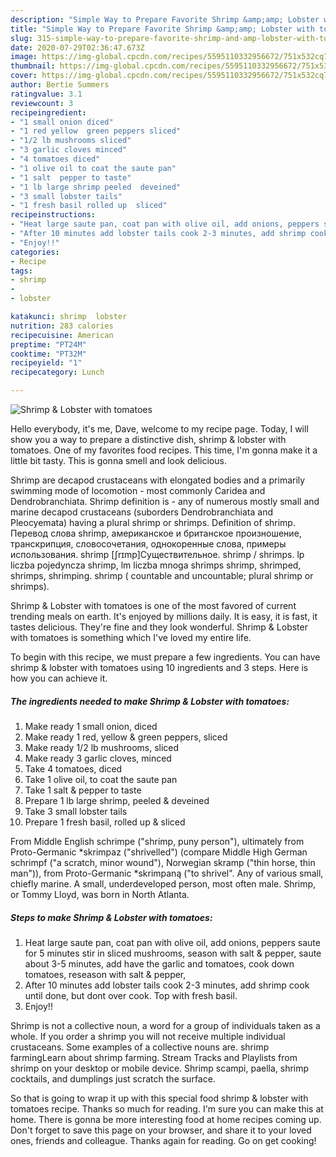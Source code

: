 ```yaml
---
description: "Simple Way to Prepare Favorite Shrimp &amp;amp; Lobster with tomatoes"
title: "Simple Way to Prepare Favorite Shrimp &amp;amp; Lobster with tomatoes"
slug: 315-simple-way-to-prepare-favorite-shrimp-and-amp-lobster-with-tomatoes
date: 2020-07-29T02:36:47.673Z
image: https://img-global.cpcdn.com/recipes/5595110332956672/751x532cq70/shrimp-lobster-with-tomatoes-recipe-main-photo.jpg
thumbnail: https://img-global.cpcdn.com/recipes/5595110332956672/751x532cq70/shrimp-lobster-with-tomatoes-recipe-main-photo.jpg
cover: https://img-global.cpcdn.com/recipes/5595110332956672/751x532cq70/shrimp-lobster-with-tomatoes-recipe-main-photo.jpg
author: Bertie Summers
ratingvalue: 3.1
reviewcount: 3
recipeingredient:
- "1 small onion diced"
- "1 red yellow  green peppers sliced"
- "1/2 lb mushrooms sliced"
- "3 garlic cloves minced"
- "4 tomatoes diced"
- "1 olive oil to coat the saute pan"
- "1 salt  pepper to taste"
- "1 lb large shrimp peeled  deveined"
- "3 small lobster tails"
- "1 fresh basil rolled up  sliced"
recipeinstructions:
- "Heat large saute pan, coat pan with olive oil, add onions, peppers saute for 5 minutes stir in sliced mushrooms, season with salt &amp; pepper, saute about 3-5 minutes, add have the garlic and tomatoes, cook down tomatoes, reseason with salt &amp; pepper,"
- "After 10 minutes add lobster tails cook 2-3 minutes, add shrimp cook until done, but dont over cook. Top with fresh basil."
- "Enjoy!!"
categories:
- Recipe
tags:
- shrimp
- 
- lobster

katakunci: shrimp  lobster 
nutrition: 283 calories
recipecuisine: American
preptime: "PT24M"
cooktime: "PT32M"
recipeyield: "1"
recipecategory: Lunch

---
```



![Shrimp &amp; Lobster with tomatoes](https://img-global.cpcdn.com/recipes/5595110332956672/751x532cq70/shrimp-lobster-with-tomatoes-recipe-main-photo.jpg)

Hello everybody, it's me, Dave, welcome to my recipe page. Today, I will show you a way to prepare a distinctive dish, shrimp &amp; lobster with tomatoes. One of my favorites food recipes. This time, I'm gonna make it a little bit tasty. This is gonna smell and look delicious.

Shrimp are decapod crustaceans with elongated bodies and a primarily swimming mode of locomotion - most commonly Caridea and Dendrobranchiata. Shrimp definition is - any of numerous mostly small and marine decapod crustaceans (suborders Dendrobranchiata and Pleocyemata) having a plural shrimp or shrimps. Definition of shrimp. Перевод слова shrimp, американское и британское произношение, транскрипция, словосочетания, однокоренные слова, примеры использования. shrimp [ʃrɪmp]Существительное. shrimp / shrimps. lp liczba pojedyncza shrimp, lm liczba mnoga shrimps shrimp, shrimped, shrimps, shrimping. shrimp ( countable and uncountable; plural shrimp or shrimps).

Shrimp &amp; Lobster with tomatoes is one of the most favored of current trending meals on earth. It's enjoyed by millions daily. It is easy, it is fast, it tastes delicious. They're fine and they look wonderful. Shrimp &amp; Lobster with tomatoes is something which I've loved my entire life.


To begin with this recipe, we must prepare a few ingredients. You can have shrimp &amp; lobster with tomatoes using 10 ingredients and 3 steps. Here is how you can achieve it.

<!--inarticleads1-->

##### The ingredients needed to make Shrimp &amp; Lobster with tomatoes:

1. Make ready 1 small onion, diced
1. Make ready 1 red, yellow &amp; green peppers, sliced
1. Make ready 1/2 lb mushrooms, sliced
1. Make ready 3 garlic cloves, minced
1. Take 4 tomatoes, diced
1. Take 1 olive oil, to coat the saute pan
1. Take 1 salt &amp; pepper to taste
1. Prepare 1 lb large shrimp, peeled &amp; deveined
1. Take 3 small lobster tails
1. Prepare 1 fresh basil, rolled up &amp; sliced


From Middle English schrimpe (&#34;shrimp, puny person&#34;), ultimately from Proto-Germanic *skrimpaz (&#34;shrivelled&#34;) (compare Middle High German schrimpf (&#34;a scratch, minor wound&#34;), Norwegian skramp (&#34;thin horse, thin man&#34;)), from Proto-Germanic *skrimpaną (&#34;to shrivel&#34;. Any of various small, chiefly marine. A small, underdeveloped person, most often male. Shrimp, or Tommy Lloyd, was born in North Atlanta. 

<!--inarticleads2-->

##### Steps to make Shrimp &amp; Lobster with tomatoes:

1. Heat large saute pan, coat pan with olive oil, add onions, peppers saute for 5 minutes stir in sliced mushrooms, season with salt &amp; pepper, saute about 3-5 minutes, add have the garlic and tomatoes, cook down tomatoes, reseason with salt &amp; pepper,
1. After 10 minutes add lobster tails cook 2-3 minutes, add shrimp cook until done, but dont over cook. Top with fresh basil.
1. Enjoy!!


Shrimp is not a collective noun, a word for a group of individuals taken as a whole. If you order a shrimp you will not receive multiple individual crustaceans. Some examples of a collective nouns are. shrimp farmingLearn about shrimp farming. Stream Tracks and Playlists from shrimp on your desktop or mobile device. Shrimp scampi, paella, shrimp cocktails, and dumplings just scratch the surface. 

So that is going to wrap it up with this special food shrimp &amp; lobster with tomatoes recipe. Thanks so much for reading. I'm sure you can make this at home. There is gonna be more interesting food at home recipes coming up. Don't forget to save this page on your browser, and share it to your loved ones, friends and colleague. Thanks again for reading. Go on get cooking!
